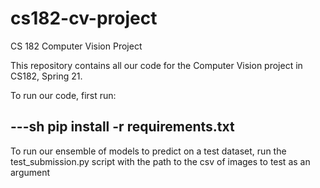 # cs182-cv-project
CS 182 Computer Vision Project

This repository contains all our code for the Computer Vision project in CS182, Spring 21.

To run our code, first run: 

---sh
pip install -r requirements.txt
---
To run our ensemble of models to predict on a test dataset, run the test_submission.py script with the path to the csv of images to test as an argument

